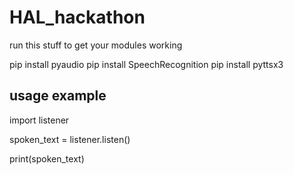 # HAL_hackathon
run this stuff to get your modules working

pip install pyaudio
pip install SpeechRecognition
pip install pyttsx3


## usage example
import listener

spoken_text = listener.listen()

print(spoken_text)